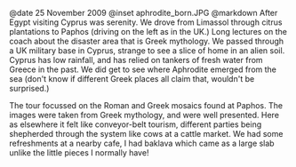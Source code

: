 @date		25 November 2009
@inset		aphrodite_born.JPG
@markdown
After Egypt visiting Cyprus was serenity. We drove from Limassol through citrus plantations to Paphos (driving on the left as in the UK.) Long lectures on the coach about the disaster area that is Greek mythology. We passed through a UK military base in Cyprus, strange to see a slice of home in an alien soil. Cyprus has low rainfall, and has relied on tankers of fresh water from Greece in the past. We did get to see where Aphrodite emerged from the sea (don't know if different Greek places all claim that, wouldn't be surprised.)

The tour focussed on the Roman and Greek mosaics found at Paphos. The images were taken from Greek mythology, and were well presented. Here as elsewhere it felt like conveyor-belt tourism, different parties being shepherded through the system like cows at a cattle market. We had some refreshments at a nearby cafe, I had baklava which came as a large slab unlike the little pieces I normally have!
